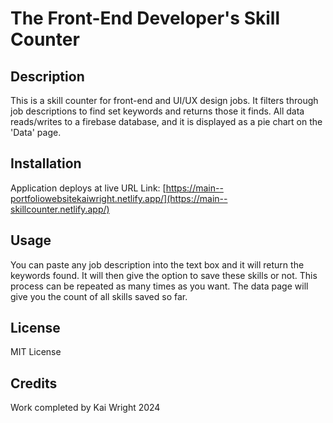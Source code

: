 # The Front-End Developer's Skill Counter

## Description
This is a skill counter for front-end and UI/UX design jobs. It filters through job descriptions to find set keywords and returns those it finds. All data reads/writes to a firebase database, and it is displayed as a pie chart on the 'Data' page. 

## Installation

Application deploys at live URL
Link: [https://main--portfoliowebsitekaiwright.netlify.app/](https://main--skillcounter.netlify.app/)

## Usage

You can paste any job description into the text box and it will return the keywords found. It will then give the option to save these skills or not. This process can be repeated as many times as you want. The data page will give you the count of all skills saved so far. 

## License

MIT License

## Credits

Work completed by Kai Wright 2024

